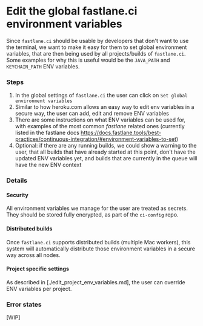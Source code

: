 # Edit the global fastlane.ci environment variables #

Since `fastlane.ci` should be usable by developers that don't want to use the terminal, we want to make it easy for them to set global environment variables, that are then being used by all projects/builds of `fastlane.ci`. Some examples for why this is useful would be the `JAVA_PATH` and `KEYCHAIN_PATH` ENV variables.
	
### Steps ###
1. In the global settings of `fastlane.ci` the user can click on `Set global environment variables`
1. Similar to how heroku.com allows an easy way to edit env variables in a secure way, the user can add, edit and remove ENV variables
1. There are some instructions on what ENV variables can be used for, with examples of the most common _fastlane_ related ones (currently listed in the fastlane docs https://docs.fastlane.tools/best-practices/continuous-integration/#environment-variables-to-set)
1. Optional: if there are any running builds, we could show a warning to the user, that all builds that have already started at this point, don't have the updated ENV variables yet, and builds that are currently in the queue will have the new ENV context

### Details ###

#### Security ####

All environment variables we manage for the user are treated as secrets. They should be stored fully encrypted, as part of the `ci-config` repo.

#### Distributed builds ####

Once `fastlane.ci` supports distributed builds (multiple Mac workers), this system will automatically distribute those environment variables in a secure way across all nodes.

#### Project specific settings ####

As described in [./edit_project_env_variables.md], the user can override ENV variables per project.

### Error states ###

[WIP]
